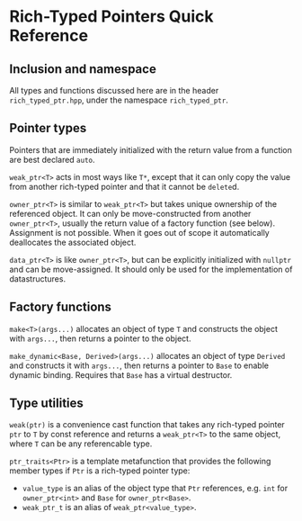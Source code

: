 # Rich-Typed Pointers Quick Reference #


## Inclusion and namespace ##

All types and functions discussed here are in the header `rich_typed_ptr.hpp`, under the namespace `rich_typed_ptr`.


## Pointer types ##

Pointers that are immediately initialized with the return value from a function are best declared `auto`.

`weak_ptr<T>` acts in most ways like `T*`, except that it can only copy the value from another rich-typed pointer and that it cannot be `delete`d.

`owner_ptr<T>` is similar to `weak_ptr<T>` but takes unique ownership of the referenced object. It can only be move-constructed from another `owner_ptr<T>`, usually the return value of a factory function (see below). Assignment is not possible. When it goes out of scope it automatically deallocates the associated object.

`data_ptr<T>` is like `owner_ptr<T>`, but can be explicitly initialized with `nullptr` and can be move-assigned. It should only be used for the implementation of datastructures.


## Factory functions ##

`make<T>(args...)` allocates an object of type `T` and constructs the object with `args...`, then returns a pointer to the object.

`make_dynamic<Base, Derived>(args...)` allocates an object of type `Derived` and constructs it with `args...`, then returns a pointer to `Base` to enable dynamic binding. Requires that `Base` has a virtual destructor.


## Type utilities ##

`weak(ptr)` is a convenience cast function that takes any rich-typed pointer `ptr` to `T` by const reference and returns a `weak_ptr<T>` to the same object, where `T` can be any referencable type.

`ptr_traits<Ptr>` is a template metafunction that provides the following member types if `Ptr` is a rich-typed pointer type:

* `value_type` is an alias of the object type that `Ptr` references, e.g. `int` for `owner_ptr<int>` and `Base` for `owner_ptr<Base>`.
* `weak_ptr_t` is an alias of `weak_ptr<value_type>`.
